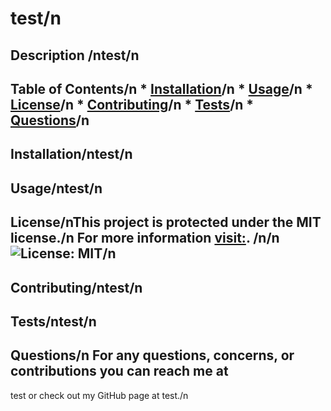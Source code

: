 # test/n
  ## Description /ntest/n
  ## Table of Contents/n * [Installation](#installation)/n * [Usage](#usage)/n * [License](#license)/n * [Contributing](#contributing)/n * [Tests](#tests)/n * [Questions](#questions)/n
  ## Installation/ntest/n
  ## Usage/ntest/n
  ## License/nThis project is protected under the MIT license./n For more information [visit:](https://opensource.org/licenses/MIT). /n/n![License: MIT](https://img.shields.io/badge/License-MIT-yellow.svg)/n
  ## Contributing/ntest/n
  ## Tests/ntest/n
  ## Questions/n For any questions, concerns, or contributions you can reach me at 
  test or check out my GitHub page at test./n